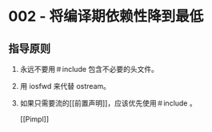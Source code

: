 # 002 - 将编译期依赖性降到最低

## 指导原则
1. 永远不要用＃include 包含不必要的头文件。
2. 用 iosfwd 来代替 ostream。
3. 如果只需要流的[[前置声明]]，应该优先使用＃include <iosfwd>。
	
	[[Pimpl]]